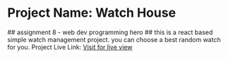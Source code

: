 <h1>Project Name: Watch House</h1>
## assignment 8 - web dev programming hero
## this is a react based simple watch management project. you can choose a best random watch for you.
<span>Project Live Link: </span> <a target="_blank"  href="https://watch-house.netlify.app/">Visit for live view</a>
